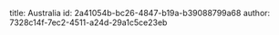 title: Australia
id: 2a41054b-bc26-4847-b19a-b39088799a68
author: 7328c14f-7ec2-4511-a24d-29a1c5ce23eb
